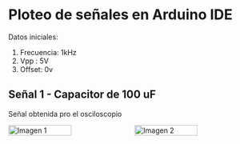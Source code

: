 # Ploteo de señales en Arduino IDE
Datos iniciales: 

1. Frecuencia: 1kHz
2. Vpp : 5V
3. Offset: 0v

## Señal 1 - Capacitor de 100 uF
Señal obtenida pro el osciloscopio
<div style="display: flex;">
    <img src="ruta_de_la_primera_imagen.jpg" alt="Imagen 1" width="50%" />
    <img src="ruta_de_la_segunda_imagen.jpg" alt="Imagen 2" width="50%" />
</div>


